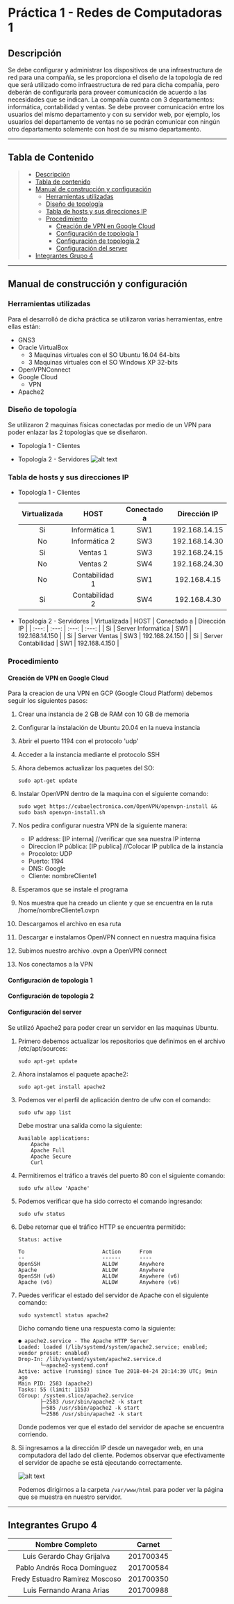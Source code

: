 # Práctica 1 - Redes de Computadoras 1
## Descripción
Se debe configurar y administrar los dispositivos de una infraestructura de red para una 
compañía, se les proporciona el diseño de la topología de red que será utilizado como 
infraestructura de red para dicha compañía, pero deberán de configurarla para proveer 
comunicación de acuerdo a las necesidades que se indican. 
La compañía cuenta con 3 departamentos: informática, contabilidad y ventas. Se debe 
proveer comunicación entre los usuarios del mismo departamento y con su servidor 
web, por ejemplo, los usuarios del departamento de ventas no se podrán comunicar con 
ningún otro departamento solamente con host de su mismo departamento. 

---
## Tabla de Contenido

> * [Descripción](#Descripción)
> * [Tabla de contenido](#Tabla-de-Contenido)
> * [Manual de construcción y configuración](#Manual-de-construcción-y-configuración)
>   * [Herramientas utilizadas](#Herramientas-utilizadas)
>   * [Diseño de topología](#Diseño-de-topología)
>   * [Tabla de hosts y sus direcciones IP](#Tabla-de-hosts-y-sus-direcciones-IP)
>   * [Procedimiento](#Procedimiento)
>      * [Creación de VPN en Google Cloud](#Creación-de-VPN-en-Google-Cloud)
>      * [Configuración de topología 1](#Configuración-de-topología-1)
>      * [Configuración de topología 2](#Configuración-de-topología-2)
>      * [Configuración del server](#Configuración-del-server)
> * [Integrantes Grupo 4](#Integrantes-Grupo-4)

---
## Manual de construcción y configuración

### Herramientas utilizadas

Para el desarrolló de dicha práctica se utilizaron varias herramientas, entre ellas están:
* GNS3
* Oracle VirtualBox
    *   3 Maquinas virtuales con el SO Ubuntu 16.04 64-bits
    *   3 Maquinas virtuales con el SO Windows XP 32-bits
* OpenVPNConnect
* Google Cloud
    * VPN 
* Apache2

### Diseño de topología

Se utilizaron 2 maquinas físicas conectadas por medio de un VPN para poder enlazar las 2 topologías que se diseñaron.

* Topología 1 - Clientes

* Topología 2 - Servidores
![alt text](https://github.com/pablorocad/redes-p1/blob/master/img/Topologia2.JPG)


### Tabla de hosts y sus direcciones IP

* Topología 1 - Clientes

    | Virtualizada | HOST | Conectado a | Dirección IP |
    | :---: |  :---: | :---: | :---: |
    | Si | Informática 1 | SW1 | 192.168.14.15 |
    | No | Informática 2 | SW3 | 192.168.14.30 |
    | Si | Ventas 1 | SW3 | 192.168.24.15 |
    | No | Ventas 2 | SW4 | 192.168.24.30 |
    | No | Contabilidad 1 | SW1 | 192.168.4.15 |
    | Si | Contabilidad 2 | SW4 | 192.168.4.30 |


* Topología 2 - Servidores
    | Virtualizada | HOST | Conectado a | Dirección IP |
    | :---: |  :---: | :---: | :---: |
    | Si | Server Informática | SW1 | 192.168.14.150 |
    | Si | Server Ventas | SW3 | 192.168.24.150 |
    | Si | Server Contabilidad | SW1 | 192.168.4.150 |

### Procedimiento

#### Creación de VPN en Google Cloud
Para la creacion de una VPN en GCP (Google Cloud Platform) debemos seguir los siguientes pasos:
  1. Crear una instancia de 2 GB de RAM con 10 GB de memoria
  2. Configurar la instalación de Ubuntu 20.04 en la nueva instancia
  3. Abrir el puerto 1194 con el protocolo 'udp'
  4. Acceder a la instancia mediante el protocolo SSH
  5. Ahora debemos actualizar los paquetes del SO:
        ```
        sudo apt-get update
        ```
  6. Instalar OpenVPN dentro de la maquina con el siguiente comando:
        ```
        sudo wget https://cubaelectronica.com/OpenVPN/openvpn-install && sudo bash openvpn-install.sh
        ```
  7. Nos pedira configurar nuestra VPN de la siguiente manera:
      - IP address: [IP interna] //verificar que sea nuestra IP interna
      - Direccion IP pública: [IP publica] //Colocar IP publica de la instancia
      - Procoloto: UDP
      - Puerto: 1194
      - DNS: Google
      - Cliente: nombreCliente1
  
  8. Esperamos que se instale el programa
  9. Nos muestra que ha creado un cliente y que se encuentra en la ruta /home/nombreCliente1.ovpn
  10. Descargamos el archivo en esa ruta
  11. Descargar e instalamos OpenVPN connect en nuestra maquina fisica
  12. Subimos nuestro archivo .ovpn a OpenVPN connect
  13. Nos conectamos a la VPN

#### Configuración de topología 1

#### Configuración de topología 2

#### Configuración del server
Se utilizó Apache2 para poder crear un servidor en las maquinas Ubuntu.

1. Primero debemos actualizar los repositorios que definimos en el archivo /etc/apt/sources:

    ```
    sudo apt-get update
    ```

2. Ahora instalamos el paquete apache2:

    ```
    sudo apt-get install apache2
    ```

3. Podemos ver el perfil de aplicación dentro de ufw con el comando:

    ```
    sudo ufw app list
    ```

    Debe mostrar una salida como la siguiente:

    ```
    Available applications:
        Apache
        Apache Full
        Apache Secure
        Curl
    ```

4. Permitiremos el tráfico a través del puerto 80 con el siguiente comando:

    ```
    sudo ufw allow 'Apache'
    ```

5. Podemos verificar que ha sido correcto el comando ingresando:

    ```
    sudo ufw status
    ```

6. Debe retornar que el tráfico HTTP se encuentra permitido:

    ```
    Status: active

    To                         Action      From
    --                         ------      ----
    OpenSSH                    ALLOW       Anywhere                  
    Apache                     ALLOW       Anywhere                  
    OpenSSH (v6)               ALLOW       Anywhere (v6)             
    Apache (v6)                ALLOW       Anywhere (v6)
    ```

7. Puedes verificar el estado del servidor de Apache con el siguiente comando:

    ```
    sudo systemctl status apache2
    ```

    Dicho comando tiene una respuesta como la siguiente:

    ```
    ● apache2.service - The Apache HTTP Server
    Loaded: loaded (/lib/systemd/system/apache2.service; enabled; vendor preset: enabled)
    Drop-In: /lib/systemd/system/apache2.service.d
           └─apache2-systemd.conf
    Active: active (running) since Tue 2018-04-24 20:14:39 UTC; 9min ago
    Main PID: 2583 (apache2)
    Tasks: 55 (limit: 1153)
    CGroup: /system.slice/apache2.service
           ├─2583 /usr/sbin/apache2 -k start
           ├─585 /usr/sbin/apache2 -k start
           └─2586 /usr/sbin/apache2 -k start
    ```

    Donde podemos ver que el estado del servidor de apache se encuentra corriendo.

8. Si ingresamos a la dirección IP desde un navegador web, en una computadora del lado del cliente. Podemos observar que efectivamente el servidor de apache se está ejecutando correctamente.

    ![alt text](https://github.com/pablorocad/redes-p1/blob/master/img/apache.png)

    Podemos dirigirnos a la carpeta ``` /var/www/html ``` para poder ver la página que se muestra en nuestro servidor.

---
## Integrantes Grupo 4

| Nombre Completo | Carnet |
| :----: | :----: |
| Luis Gerardo Chay Grijalva | 201700345 |
| Pablo Andrés Roca Dominguez | 201700584 |
| Fredy Estuadro Ramirez Moscoso | 201700350 |
| Luis Fernando Arana Arias | 201700988 | 


